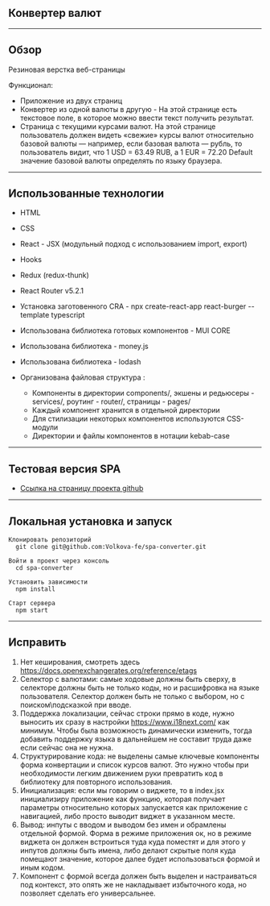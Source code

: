 ## Конвертер валют
___
## Обзор

Резиновая верстка веб-страницы

Функционал:
 * Приложение из двух страниц
 * Конвертер из одной валюты в другую - На этой странице есть текстовое поле, в которое можно ввести текст получить результат.
 * Страница с текущими курсами валют. На этой странице пользователь должен видеть «свежие» курсы валют относительно базовой валюты — например, если базовая валюта — рубль, то пользователь видит, что 1 USD = 63.49 RUB, а 1 EUR = 72.20
Default значение базовой валюты определять по языку браузера.
___
## Использованные технологии
* HTML
* CSS
* React - JSX (модульный подход с использованием import, export)
* Hooks
* Redux (redux-thunk)
* React Router v5.2.1
* Установка заготовенного CRA - npx create-react-app react-burger --template typescript 
* Использована библиотека готовых компонентов - MUI CORE
* Использована библиотека - money.js
* Использована библиотека - lodash
 
* Организована файловая структура : 
  - Компоненты в директории components/, экшены и редьюсеры - services/, роутинг - router/, страницы - pages/
  - Каждый компонент хранится в отдельной директории
  - Для стилизации некоторых компонентов используются CSS-модули 
  - Директории и файлы компонентов в нотации kebab-case

___
## Тестовая версия SPA

* [Ссылка на страницу проекта github](https://volkova-fe.github.io/spa-converter/)

___
## Локальная установка и запуск

```
Клонировать репозиторий
  git clone git@github.com:Volkova-fe/spa-converter.git

Войти в проект через консоль
  cd spa-converter

Установить зависимости
  npm install

Старт сервера
  npm start
```
___
## Исправить

1. Нет кеширования, смотреть здесь https://docs.openexchangerates.org/reference/etags
2. Селектор с валютами: самые ходовые должны быть сверху, в селекторе должны быть не только коды, но и расшифровка на языке пользователя. Селектор должен быть не только с выбором, но с поиском\подсказкой при вводе.
3. Поддержка локализации, сейчас строки прямо в коде, нужно выносить их сразу в настройки https://www.i18next.com/ как минимум. Чтобы была возможность динамически изменить, тогда добавить поддержку языка в дальнейшем не составит труда даже если сейчас она не нужна.
4. Структурирование кода: не выделены самые ключевые компоненты форма конвертации и список курсов валют. Это нужно чтобы при необходимости легким движением руки превратить код в библиотеку для повторного использования.
5. Инициализация: если мы говорим о виджете, то в index.jsx инициализиру приложение как функцию, которая получает параметры относительно которых запускается как приложение с навигацией, либо просто выводит виджет в указанном месте.
6. Вывод: инпуты с вводом и выводом без имен и обрамлены отдельной формой. Форма в режиме приложения ок, но в режиме виджета он должен встроиться туда куда поместят и для этого у инпутов должны быть имена, либо делают скрытые поля куда помещают значение, которое далее будет использоваться формой и иным кодом.
7. Компонент с формой всегда должен быть выделен и настраиваться под контекст, это опять же не накладывает избыточного кода, но позволяет сделать его универсальнее.
